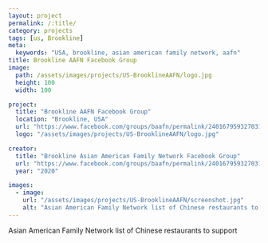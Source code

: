 ```yaml
---
layout: project
permalink: /:title/
category: projects
tags: [us, Brookline]
meta:
  keywords: "USA, brookline, asian american family network, aafn"
title: Brookline AAFN Facebook Group
image:
  path: /assets/images/projects/US-BrooklineAAFN/logo.jpg
  height: 100
  width: 100

project:
  title: "Brookline AAFN Facebook Group"
  location: "Brookline, USA"
  url: "https://www.facebook.com/groups/baafn/permalink/2401679593270310/"
  logo: "/assets/images/projects/US-BrooklineAAFN/logo.jpg"

creator:
  title: "Brookline Asian American Family Network Facebook Group"
  url: "https://www.facebook.com/groups/baafn/permalink/2401679593270310/"
  year: "2020"

images:
  - image:
    url: "/assets/images/projects/US-BrooklineAAFN/screenshot.jpg"
    alt: "Asian American Family Network list of Chinese restaurants to support"
---
```

<p>Asian American Family Network list of Chinese restaurants to support</p>